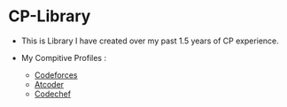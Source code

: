 # CP-Library

* This is Library I have created over my past 1.5 years of CP experience.

* My Compitive Profiles :
  - [Codeforces](https://codeforces.com/profile/ap_2089)
  - [Atcoder](https://atcoder.jp/users/ap_2089)
  - [Codechef](https://www.codechef.com/users/xqb_83)
